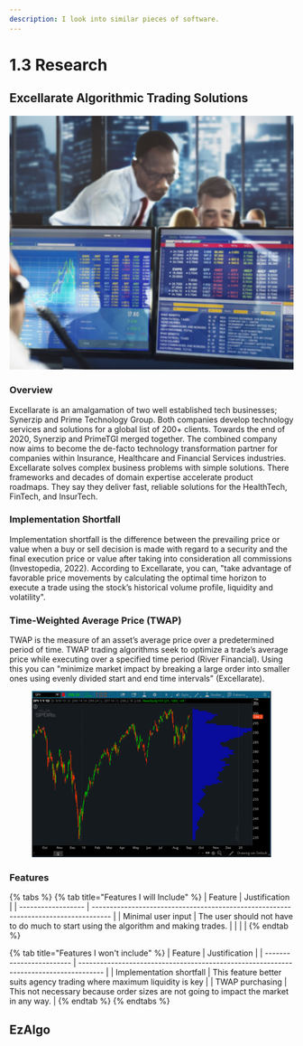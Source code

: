 ```yaml
---
description: I look into similar pieces of software.
---
```


# 1.3 Research

## Excellarate Algorithmic Trading Solutions

![](<../.gitbook/assets/image (2) (1).png>)

### Overview

Excellarate is an amalgamation of two well established tech businesses; Synerzip and Prime Technology Group. Both companies develop technology services and solutions for a global list of  200+ clients. Towards the end of 2020, Synerzip and PrimeTGI merged together. The combined company now aims to become the de-facto technology transformation partner for companies within Insurance, Healthcare and Financial Services industries. Excellarate solves complex business problems with simple solutions. There frameworks and decades of domain expertise accelerate product roadmaps. They say they deliver fast, reliable solutions for the HealthTech, FinTech, and InsurTech.

### Implementation Shortfall

Implementation shortfall is the difference between the prevailing price or value when a buy or sell decision is made with regard to a security and the final execution price or value after taking into consideration all commissions (Investopedia, 2022). According to Excellarate, you can, "take advantage of favorable price movements by calculating the optimal time horizon to execute a trade using the stock’s historical volume profile, liquidity and volatility".

### Time-Weighted Average Price (TWAP)

TWAP is the measure of an asset’s average price over a predetermined period of time. TWAP trading algorithms seek to optimize a trade’s average price while executing over a specified time period (River Financial). Using this you can "minimize market impact by breaking a large order into smaller ones using evenly divided start and end time intervals" (Excellarate).

<figure><img src="../.gitbook/assets/image.png" alt=""><figcaption></figcaption></figure>

### Features

{% tabs %}
{% tab title="Features I will Include" %}
| Feature            | Justification                                                                       |
| ------------------ | ----------------------------------------------------------------------------------- |
| Minimal user input | The user should not have to do much to start using the algorithm and making trades. |
|                    |                                                                                     |
{% endtab %}

{% tab title="Features I won't include" %}
| Feature                  | Justification                                                                         |
| ------------------------ | ------------------------------------------------------------------------------------- |
| Implementation shortfall | This feature better suits agency trading where maximum liquidity is key               |
| TWAP purchasing          | This not necessary because order sizes are not going to impact the market in any way. |
{% endtab %}
{% endtabs %}

## EzAlgo
